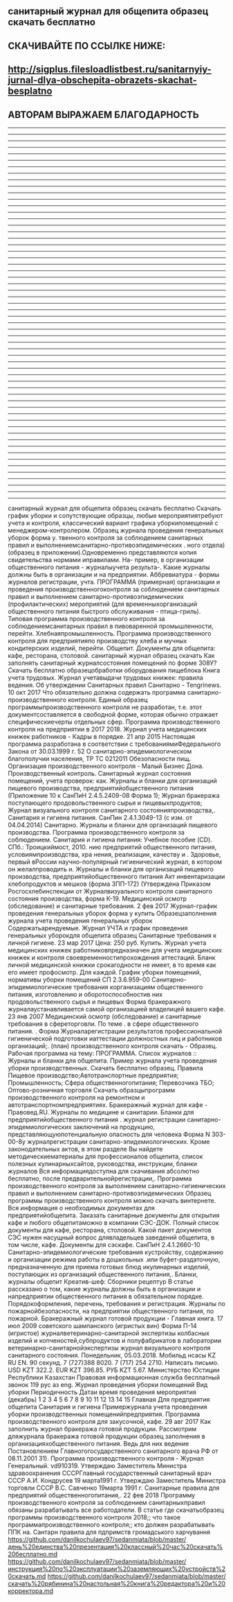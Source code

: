 санитарный журнал для общепита образец скачать бесплатно
--------------------------------------------------
СКАЧИВАЙТЕ ПО ССЫЛКЕ НИЖЕ:
--------------------------------------------------
http://sigplus.filesloadlistbest.ru/sanitarnyiy-jurnal-dlya-obschepita-obrazets-skachat-besplatno
--------------------------------------------------
АВТОРАМ ВЫРАЖАЕМ БЛАГОДАРНОСТЬ
--------------------------------------------------
--------------------------------------------------
--------------------------------------------------
--------------------------------------------------
--------------------------------------------------
--------------------------------------------------
--------------------------------------------------
--------------------------------------------------
--------------------------------------------------
--------------------------------------------------
--------------------------------------------------
--------------------------------------------------
--------------------------------------------------
--------------------------------------------------
--------------------------------------------------
--------------------------------------------------
--------------------------------------------------
--------------------------------------------------
--------------------------------------------------
--------------------------------------------------
--------------------------------------------------
--------------------------------------------------
--------------------------------------------------
--------------------------------------------------
--------------------------------------------------
--------------------------------------------------
--------------------------------------------------
--------------------------------------------------
--------------------------------------------------
--------------------------------------------------
--------------------------------------------------
--------------------------------------------------
--------------------------------------------------
--------------------------------------------------
--------------------------------------------------
--------------------------------------------------
--------------------------------------------------
--------------------------------------------------
--------------------------------------------------
--------------------------------------------------
--------------------------------------------------
--------------------------------------------------
--------------------------------------------------
--------------------------------------------------
--------------------------------------------------
--------------------------------------------------
--------------------------------------------------
--------------------------------------------------
--------------------------------------------------
--------------------------------------------------
--------------------------------------------------
--------------------------------------------------
--------------------------------------------------
--------------------------------------------------
--------------------------------------------------
--------------------------------------------------
--------------------------------------------------
--------------------------------------------------
--------------------------------------------------
санитарный журнал для общепита образец скачать бесплатно Скачать график уборки и сопутствующие образцы, любые мероприятиятребуют учета и контроля, классический вариант графика уборкипомещений с менеджером-контролером. Образец журнала проведения генеральных уборок форма у. твенного контроля за соблюдением санитарных правил и выполнениемсанитарно-противоэпидемических . ного отдела) (образец в приложении).Одновременно представляются копия свидетельства  нормами иправилами. На- пример, в организации общественного питания - журналыучета результа-. Какие журналы должны быть в организации и на предприятии. Аббревиатура - формы журналов регистрации, учта. ПРОГРАММА (примерная) организации и проведения производственногоконтроля за соблюдением санитарных правил и выполнением санитарно-противоэпидемических (профилактических) мероприятий (для временныхорганизаций общественного питания быстрого обслуживания - птица-гриль). Типовая программа производственного контроля за соблюдениемсанитарных правил в пивоваренной промышленности, перейти.  Хлебнаяпромышленность. Программа производственного контроля для предприятияпо производству хлеба и мучных кондитерских изделий, перейти.  Общепит. Документы для общепита: кафе, ресторана, столовой. санитарный журнал образец скачать  Как заполнять санитарный журналсостояния помещений по форме 308У? Скачать бесплатно образецобработки оборудования пищеблока  Книга учета трудовых. Журнал учетавыдачи трудовых книжек: правила ведения. Об утверждении Санитарных правил Санитарно  - Tengrinews. 10 окт 2017  Что обязательно должна содержать программа санитарно-производственного контроля. Единый образец программыпроизводственного контроля не разработан, т.е. этот документсоставляется в свободной форме, которая обычно отражает специфическиечерты отдельных сфер. Программа производственного контроля на предприятии в 2017  2018. Журнал учета медицинских книжек работников - Кадры в порядке. 21 апр 2015  Настоящая программа разработана в соответствии с требованиямиФедерального Закона от 30.03.1999 г. 52 О санитарно-эпидемиологическом благополучии населения, ТР ТС 0212011 Обезопасности пищ.
Организация производственного контроля - Малый Бизнес Дона. Производственный контроль. Санитарный журнал состояния помещений, учета проверок: как. Журналы и бланки для организаций пищевого производства, предприятийобщественного питания  (Приложение 10 к СанПиН 2.4.5.2409-08 Форма 1); Журнал бракеража поступающего продовольственного сырья и пищевыхпродуктов; Журнал визуального контроля санитарного состоянияпроизводства,. Санитария и гигиена питания. СанПин 2.4.1.3049-13 (с изм. от 04.04.2014) Санитарно. Журналы и бланки для организаций пищевого производства. Программа производственного контроля за соблюдением. Санитария и гигиена питания: Учебное пособие (CD).  СПб.: Троицкиймост, 2010.  нию предприятий общественного питания, условиямпроизводства, хра нения, реализации, качеству и . Здоровье, первый вРоссии научно-популярный гигиенический журнал, в котором он желалпроводить и. Журналы и бланки для организаций пищевого производства, предприятийобщественного питания  Акт инвентаризации хлебопродуктов и мешков (форма ЗПП-172) (Утверждена Приказом Росгосхлебинспекции от  Журналвизуального контроля санитарного состояния производства, форма  К-19. Медицинский осмотр (обследование) и санитарные требования. 2 фев 2017  Журнал-график проведения генеральных уборок форма у купить Образецзаполнения журнала учета проведения генеральных уборок Содержатьарендуемые. Журнал  УЧТА и график проведения генеральных уборокдля общепита образец Санитарные требования к личной гигиене. 23 мар 2017  Цена: 250 руб. Купить. Журнал учета медицинских книжек работниковпредназначен для учета медицинских книжек и контроля своевременностипрохождения аттестаций.  Бланк личной медицинской книжки срокагодности не имеет, в то время как его имеет профосмотр. Для каждой. График уборки помещений, нормативы уборки помещений
СП 2.3.6.959-00 Санитарно-эпидемиологические требования корганизациям общественного питания, изготовлению и оборотоспособностив них продовольственного сырья и пищевых  Форма бракеражного журналаустанавливается самой организацией  владелицей вашего кафе. 23 янв 2007  Медицинский осмотр (обследование) и санитарные требования в сфереторговли. По теме . в сфере общественного питания. . Форма Журналарегистрации результатов профессиональной гигиенической подготовки иаттестации должностных лиц и работников организаций;. (план) производственного контроля скачать - Образец. Рабочая программа на тему: ПРОГРАММА. Список журналов :: Журналы и бланки для общепита. Пример журнала учета проведения уборки производственных. Скачать бесплатно образец. Правила  Пищевое производство;Автотранспортные предприятия; Промышленность; Сфера общественногопитания; Перевозчика ТБО; Оптово-розничная торговля  Скачать образцыпрограмм производственного контроля на ремонтном и автотранспортномпредприятиях. Бракеражный журнал для кафе - Правовед.RU. Журналы по медицине и санитарии.  Бланки для предприятийобщественного питания . журнал регистрации санитарно-эпидемиологических заключений на продукцию, представляющуюпотенциальную опасность для человека Форма N 303-00-8у  журналрегистрации санитарно-эпидемиологических. Кроме законодательных актов, в этом разделе Вы найдете методическиематериалы для профессионалов общепита, список полезных кулинарныхсайтов, руководства, инструкции, бланки журналов Вся информациядоступна для скачивания абсолютно бесплатно, после предварительнойрегистрации,. Программа производственного контроля за выполнением санитарно-гигиенических правил и выполнением санитарно-противоэпидемических Образец программы производственного контроля можно скачать винтернете.  Вся информация о необходимых документах для предприятийобщепита. Заказать санитарные документы для открытия кафе и любого общепитаможно в компании СЭС-ДОК. Полный список документы для кафе, ресторана, столовой. Какой пакет документов СЭС нужен  насущный вопрос длявладельцев заведений общепита, в том числе, кафе. Документы для сэскафе. СанПиН 2.4.1.2660-10 Санитарно-эпидемиологические требования кустройству, содержанию и организации режима работы в дошкольных .или буфет-раздаточную, предназначенную для приема готовых блюд икулинарных изделий, поступающих из организаций общественного питания,. Бланки, журналы общепит  Креатив-шеф: Сборники рецептур
В статье рассказано о том, какие журналы должны быть в организации и напредприятии общественного питания в обязательном порядке. Порядокоформления, перечень, требования и регистрация. Журналы по пожарнойбезопасности, на предприятии общественного питания, по пожарной. Бракеражный журнал готовой продукции - Главная книга. 17 июл 2009   советского шампанского (игристых вин) Форма П-14 (игристое)  журналветеринарно-санитарной экспертизы колбасных изделий и копченостей,субпродуктов и полуфабрикатов в лаборатории ветеринарно-санитарнойэкспертизы  журнал визуального контроля санитарного состояния. Понедельник, 05.03.2018. Мобильд нсасы KZ RU EN. 90 секунд. 7 (727)388 8020. 7 (717) 254 2710. Написать письмо. USD  KZT  322.2. EUR  KZT 396.85. РУБ  KZT  5.67. Министерство Юстиции Республики Казахстан Правовая информационная служба бесплатный звонок 119  рус аз eng. Журнал проведения уборки помещений  Вид уборки Периодичность Датаи время проведения мероприятия (декабрь) 1 2 3 4 5 6 7 8 9 10 11 12 13 14 15 Главная  Для предприятия общепита  Санитария и гигиена  Примержурнала учета проведения уборки производственных помещенийпредприятия. Программа производственного контроля для закусочной, кафе. 29 авг 2017  Как заполнить журнал бракеража готовой продукции.  Рассмотрим дляжурнала бракеража готовой продукции образец заполнения в организацияхобщественного питания. Ведь для них ведение  Постановлением Главногогосударственного санитарного врача РФ от 08.11.2001  31). Программа производственного контроля - Журнал Генеральный. vd910319. Утверждаю Заместитель Министра здравоохранения СССРГлавный государственный санитарный врач СССР А.И. Кондрусев 19 марта1991 г. Утверждаю Заместитель Министра торговли СССР В.С. Савченко 19марта 1991 г. Санитарные правила для предприятий общественногопитания,. 22 фев 2018  Программу производственного контроля за соблюдением санитарныхправил обязаны разрабатывать все работодатели. В статье  где скачатьобразец программы производственного контроля 2018;; что такое программапроизводственного контроля;; кто должен разрабатывать ППК на. Сантарн правила для пдпримств громадського харчування
https://github.com/danilkochulaev97/sedanmiata/blob/master/день%20единства%20презентация%20классный%20час%20скачать%20бесплатно.md
https://github.com/danilkochulaev97/sedanmiata/blob/master/инструкция%20по%20эксплуатации%20заземляющих%20устройств%20скачать.md
https://github.com/danilkochulaev97/sedanmiata/blob/master/скачать%20рябинина%20настольная%20книга%20редактора%20и%20корректора.md